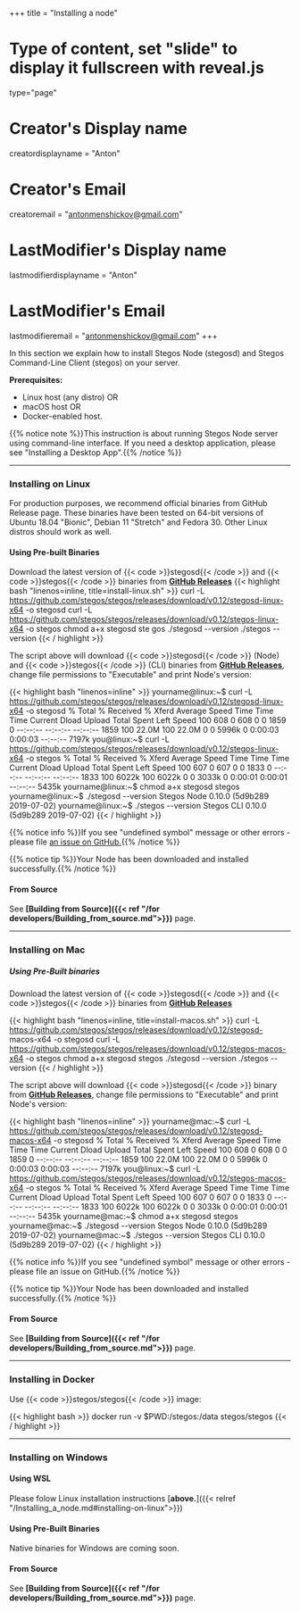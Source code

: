 +++
title = "Installing a node"
# Type of content, set "slide" to display it fullscreen with reveal.js
type="page"

# Creator's Display name
creatordisplayname = "Anton"
# Creator's Email
creatoremail = "antonmenshickov@gmail.com"
# LastModifier's Display name
lastmodifierdisplayname = "Anton"
# LastModifier's Email
lastmodifieremail = "antonmenshickov@gmail.com"
+++

In this section we explain how to install Stegos Node (stegosd) and Stegos Command-Line Client (stegos) on your server.

**Prerequisites:**

* Linux host (any distro) OR
* macOS host OR
* Docker-enabled host.

{{% notice note %}}This instruction is about running Stegos Node server using command-line interface. If you need a desktop application, please see "Installing a Desktop App".{{% /notice %}}
___
### Installing on Linux

For production purposes, we recommend official binaries from GitHub Release page. These binaries have been tested on 64-bit versions of Ubuntu 18.04 "Bionic", Debian 11 "Stretch" and Fedora 30. Other Linux distros should work as well.

#### Using Pre-built Binaries

Download the latest version of {{< code >}}stegosd{{< /code >}} and {{< code >}}stegos{{< /code >}} binaries from [**GitHub Releases**](https://github.com/stegos/stegos/releases)
{{< highlight bash "linenos=inline, title=install-linux.sh" >}}
curl -L https://github.com/stegos/stegos/releases/download/v0.12/stegosd-linux-x64 -o stegosd
curl -L https://github.com/stegos/stegos/releases/download/v0.12/stegos-linux-x64 -o stegos
chmod a+x stegosd ste
gos
./stegosd --version
./stegos --version
{{< / highlight >}}

The script above will download {{< code >}}stegosd{{< /code >}} (Node) and {{< code >}}stegos{{< /code >}} (CLI) binaries from [**GitHub Releases**](https://github.com/stegos/stegos/releases), change file permissions to "Executable" and print Node's version:

{{< highlight bash "linenos=inline" >}}
yourname@linux:~$ curl -L https://github.com/stegos/stegos/releases/download/v0.12/stegosd-linux-x64 -o stegosd
  % Total    % Received % Xferd  Average Speed   Time    Time     Time  Current
                                 Dload  Upload   Total   Spent    Left  Speed
100   608    0   608    0     0   1859      0 --:--:-- --:--:-- --:--:--  1859
100 22.0M  100 22.0M    0     0  5996k      0  0:00:03  0:00:03 --:--:-- 7197k
you@linux:~$ curl -L https://github.com/stegos/stegos/releases/download/v0.12/stegos-linux-x64 -o stegos
  % Total    % Received % Xferd  Average Speed   Time    Time     Time  Current
                                 Dload  Upload   Total   Spent    Left  Speed
100   607    0   607    0     0   1833      0 --:--:-- --:--:-- --:--:--  1833
100 6022k  100 6022k    0     0  3033k      0  0:00:01  0:00:01 --:--:-- 5435k
yourname@linux:~$ chmod a+x stegosd stegos
yourname@linux:~$ ./stegosd --version
Stegos Node 0.10.0 (5d9b289 2019-07-02)
yourname@linux:~$ ./stegos --version
Stegos CLI 0.10.0 (5d9b289 2019-07-02)
{{< / highlight >}}

{{% notice info %}}If you see "undefined symbol" message or other errors - please file [an issue on GitHub.](https://github.com/stegos/stegos/issues){{% /notice %}}

{{% notice tip %}}Your Node has been downloaded and installed successfully.{{% /notice %}}

#### From Source

See **[Building from Source]({{< ref "/for developers/Building_from_source.md">}})** page.
___

### Installing on Mac


##### Using Pre-Built binaries

Download the latest version of {{< code >}}stegosd{{< /code >}} and {{< code >}}stegos{{< /code >}} binaries from [**GitHub Releases**](https://github.com/stegos/stegos/releases)

{{< highlight bash "linenos=inline, title=install-macos.sh" >}}
curl -L https://github.com/stegos/stegos/releases/download/v0.12/stegosd-
macos-x64 -o stegosd
curl -L https://github.com/stegos/stegos/releases/download/v0.12/stegos-macos-x64 -o stegos
chmod a+x stegosd stegos
./stegosd --version
./stegos --version
{{< / highlight >}}

The script above will download {{< code >}}stegosd{{< /code >}} binary from [**GitHub Releases**](https://github.com/stegos/stegos/releases), change file permissions to "Executable" and print Node's version:

{{< highlight bash "linenos=inline" >}}
yourname@mac:~$ curl -L https://github.com/stegos/stegos/releases/download/v0.12/stegosd-macos-x64 -o stegosd
  % Total    % Received % Xferd  Average Speed   Time    Time     Time  Current
                                 Dload  Upload   Total   Spent    Left  Speed
100   608    0   608    0     0   1859      0 --:--:-- --:--:-- --:--:--  1859
100 22.0M  100 22.0M    0     0  5996k      0  0:00:03  0:00:03 --:--:-- 7197k
you@linux:~$ curl -L https://github.com/stegos/stegos/releases/download/v0.12/stegos-macos-x64 -o stegos
  % Total    % Received % Xferd  Average Speed   Time    Time     Time  Current
                                 Dload  Upload   Total   Spent    Left  Speed
100   607    0   607    0     0   1833      0 --:--:-- --:--:-- --:--:--  1833
100 6022k  100 6022k    0     0  3033k      0  0:00:01  0:00:01 --:--:-- 5435k
yourname@mac:~$ chmod a+x stegosd stegos
yourname@mac:~$ ./stegosd --version
Stegos Node 0.10.0 (5d9b289 2019-07-02)
yourname@mac:~$ ./stegos --version
Stegos CLI 0.10.0 (5d9b289 2019-07-02)
{{< / highlight >}}

{{% notice info %}}If you see "undefined symbol" message or other errors - please file an issue on GitHub.{{% /notice %}}

{{% notice tip %}}Your Node has been downloaded and installed successfully.{{% /notice %}}

#### From Source

See **[Building from Source]({{< ref "/for developers/Building_from_source.md">}})** page.
___

### Installing in Docker

Use {{< code >}}stegos/stegos{{< /code >}} image:

{{< highlight bash >}}
docker run -v $PWD:/stegos:/data stegos/stegos
{{< / highlight >}}
___

### Installing on Windows

#### Using WSL

Please folow Linux installation instructions [**above.**]({{< relref "/Installing_a_node.md#installing-on-linux">}})

#### Using Pre-Built Binaries

Native binaries for Windows are coming soon.

#### From Source

See **[Building from Source]({{< ref "/for developers/Building_from_source.md">}})** page.
